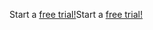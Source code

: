 <span data-ttu-id="10432-101">Start a [free trial!](https://go.microsoft.com/fwlink/?linkid=847861)</span><span class="sxs-lookup"><span data-stu-id="10432-101">Start a [free trial!](https://go.microsoft.com/fwlink/?linkid=847861)</span></span>
